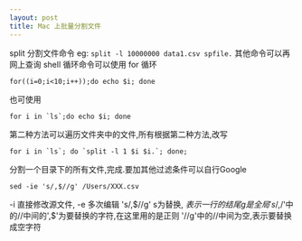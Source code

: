 ```yaml
---
layout: post
title: Mac 上批量分割文件
---
```


split 分割文件命令 eg: `split -l 10000000 data1.csv spfile.`
其他命令可以再网上查询
shell 循环命令可以使用 for 循环

```
for((i=0;i<10;i++));do echo $i; done
```

也可使用

```
for i in `ls`;do echo $i; done
```

第二种方法可以遍历文件夹中的文件,所有根据第二种方法,改写

```
for i in `ls`; do `split -l 1 $i $i.`; done;
```

分割一个目录下的所有文件,完成.要加其他过滤条件可以自行Google

```
sed -ie 's/,$//g' /Users/XXX.csv
```

-i 直接修改源文件, -e 多次编辑
's/,$//g'  s为替换, $表示一行的结尾 g 是全局
's/,$/'中的//中间的',$'为要替换的字符,在这里用的是正则
'//g'中的//中间为空,表示要替换成空字符
